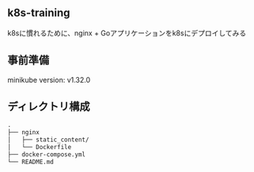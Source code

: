 ## k8s-training
k8sに慣れるために、nginx + Goアプリケーションをk8sにデプロイしてみる

## 事前準備
minikube version: v1.32.0

## ディレクトリ構成
```txt
.
├── nginx
│   ├── static_content/
│   └── Dockerfile
├── docker-compose.yml
└── README.md

```